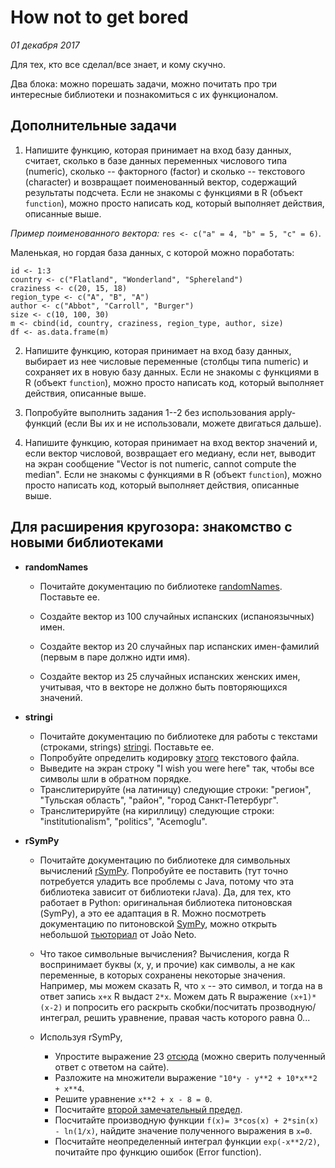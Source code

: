 
# Нow not to get bored

*01 декабря 2017*

Для тех, кто все сделал/все знает, и кому скучно.

Два блока: можно порешать задачи, можно почитать про три интересные библиотеки и познакомиться с их функционалом.

## Дополнительные задачи

1. Напишите функцию, которая принимает на вход базу данных, считает, сколько в базе данных переменных числового типа (numeric), сколько -- факторного (factor) и сколько -- текстового (character) и возвращает поименованный вектор, содержащий результаты подсчета. Если не знакомы с функциями в R (объект `function`), можно просто написать код, который выполняет действия, описанные выше. 

*Пример поименованного вектора:* `res <- c("a" = 4, "b" = 5, "c" = 6)`. 

Маленькая, но гордая база данных, с которой можно поработать:

```
id <- 1:3
country <- c("Flatland", "Wonderland", "Sphereland")
craziness <- c(20, 15, 18)
region_type <- c("A", "B", "A")
author <- c("Abbot", "Carroll", "Burger")
size <- c(10, 100, 30)
m <- cbind(id, country, craziness, region_type, author, size)
df <- as.data.frame(m)
```

2. Напишите функцию, которая принимает на вход базу данных, выбирает из нее числовые переменные (столбцы типа numeric) и сохраняет их в новую базу данных. Если не знакомы с функциями в R (объект `function`), можно просто написать код, который выполняет действия, описанные выше. 

3. Попробуйте выполнить задания 1--2 без использования apply-функций (если Вы их и не использовали, можете двигаться дальше).


4. Напишите функцию, которая принимает на вход вектор значений и, если вектор числовой, возвращает его медиану, если нет, выводит на экран сообщение "Vector is not numeric, cannot compute the median". Если не знакомы с функциями в R (объект `function`), можно просто написать код, который выполняет действия, описанные выше. 

## Для расширения кругозора: знакомство с новыми библиотеками

* **randomNames**

    - Почитайте документацию по библиотеке [randomNames](https://cran.r-project.org/web/packages/randomNames/randomNames.pdf). Поставьте ее.

    - Создайте вектор из 100 случайных испанских (испаноязычных) имен. 

    - Создайте вектор из 20 случайных пар испанских имен-фамилий (первым в паре должно идти имя).

    - Создайте вектор из 25 случайных испанских женских имен, учитывая, что в векторе не должно быть повторяющихся значений.

 * **stringi**
 
     - Почитайте документацию по библиотеке для работы с текстами (строками, strings) [stringi](https://cran.r-project.org/web/packages/stringi/stringi.pdf). Поставьте ее.   
     - Попробуйте определить кодировку [этого]() текстового файла. 
     - Выведите на экран строку "I wish you were here" так, чтобы все символы шли в обратном порядке.
     - Транслитерируйте (на латиницу) следующие строки: "регион", "Тульская область", "район", "город Санкт-Петербург".
     - Транслитерируйте (на кириллицу) следующие строки: "institutionalism", "politics", "Acemoglu".

 * **rSymPy**

    - Почитайте документацию по библиотеке для символьных вычислений [rSymPy](https://cran.r-project.org/web/packages/rSymPy/rSymPy.pdf).  Попробуйте ее поставить (тут точно потребуется уладить все проблемы с Java, потому что эта библиотека зависит от библиотеки rJava). Да, для тех, кто работает в Python: оригинальная библиотека питоновская (SymPy), а это ее адаптация в R. Можно посмотреть документацию по питоновской [SymPy](http://docs.sympy.org/latest/index.html), можно открыть небольшой [тьюториал](http://www.di.fc.ul.pt/~jpn/r/symbolic/) от João Neto.

    - Что такое символьные вычисления? Вычисления, когда R воспринимает буквы (x, y, и прочие) как символы, а не как переменные, в которых сохранены некоторые значения. Например, мы можем сказать R, что `x` -- это символ, и тогда на в ответ запись `x+x` R выдаст `2*x`. Можем дать R выражение `(x+1)*(x-2)` и попросить его раскрыть скобки/посчитать прозводную/интеграл, решить уравнение, правая часть которого равна 0... 

    - Используя rSymPy,

        - Упростите выражение 23 [отсюда](http://1000zadach.info/publ/1_45/17-1-0-61) (можно сверить полученный ответ с ответом на сайте). 
        - Разложите на множители выражение `"10*y - y**2 + 10*x**2 + x**4`.
        - Решите уравнение `x**2 + x - 8 = 0`.
        - Посчитайте [второй замечательный предел](https://ru.wikipedia.org/wiki/%D0%97%D0%B0%D0%BC%D0%B5%D1%87%D0%B0%D1%82%D0%B5%D0%BB%D1%8C%D0%BD%D1%8B%D0%B5_%D0%BF%D1%80%D0%B5%D0%B4%D0%B5%D0%BB%D1%8B). 
        - Посчитайте производную функции `f(x)= 3*cos(x) + 2*sin(x) - ln(1/x)`, найдите значение полученного выражения в `x=0`.
        - Посчитайте неопределенный интеграл функции `exp(-x**2/2)`, почитайте про функцию ошибок (Error function).

